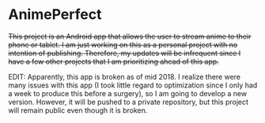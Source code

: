 # AnimePerfect

<strike>This project is an Android app that allows the user to stream anime to their phone or tablet. I am just working on this as a personal project with no intention of publishing. Therefore, my updates will be infrequent since I have a few other projects that I am prioritizing ahead of this app.
</strike>

EDIT: Apparently, this app is broken as of mid 2018. I realize there were many issues with this app (I took little regard to optimization since I only had a week to produce this before a surgery), so I am going to develop a new version. However, it will be pushed to a private repository, but this project will remain public even though it is broken.
